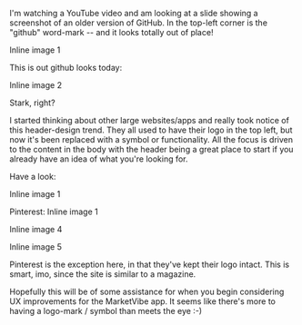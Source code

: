 I'm watching a YouTube video and am looking at a slide showing a screenshot of an older version of GitHub. In the top-left corner is the "github" word-mark -- and it looks totally out of place!

Inline image 1

This is out github looks today:

Inline image 2

Stark, right?

I started thinking about other large websites/apps and really took notice of this header-design trend. They all used to have their logo in the top left, but now it's been replaced with a symbol or functionality. All the focus is driven to the content in the body with the header being a great place to start if you already have an idea of what you're looking for.

Have a look:

Inline image 1

Pinterest:
Inline image 1
 
Inline image 4
 
Inline image 5 

Pinterest is the exception here, in that they've kept their logo intact. This is smart, imo, since the site is similar to a magazine.

Hopefully this will be of some assistance for when you begin considering UX improvements for the MarketVibe app. It seems like there's more to having a logo-mark / symbol than meets the eye :-)
